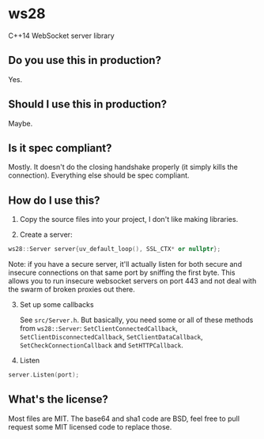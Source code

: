 # ws28
C++14 WebSocket server library

## Do you use this in production?

Yes.

## Should I use this in production?

Maybe.

## Is it spec compliant?

Mostly. It doesn't do the closing handshake properly (it simply kills the connection). Everything else should be spec compliant.

## How do I use this?

1. Copy the source files into your project, I don't like making libraries.

2. Create a server:

```c++
ws28::Server server{uv_default_loop(), SSL_CTX* or nullptr};
```

Note: if you have a secure server, it'll actually listen for both secure and insecure connections on that same port
by sniffing the first byte. This allows you to run insecure websocket servers on port 443 and not deal with the swarm
of broken proxies out there.

3. Set up some callbacks

    See `src/Server.h`. But basically, you need some or all of these methods from `ws28::Server`: `SetClientConnectedCallback`, `SetClientDisconnectedCallback`, `SetClientDataCallback`, `SetCheckConnectionCallback` and `SetHTTPCallback`.

4. Listen

```c++
server.Listen(port);
```

## What's the license?

Most files are MIT. The base64 and sha1 code are BSD, feel free to pull request some MIT licensed code to replace those.
